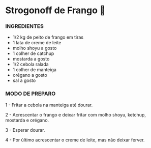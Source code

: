 
# **Strogonoff de Frango** :chicken:

### **INGREDIENTES**

- 1/2 kg de peito de frango em tiras
- 1 lata de creme de leite
- molho shoyu a gosto
- 1 colher de catchup
- mostarda a gosto
- 1/2 cebola ralada
- 1 colher de manteiga
- orégano a gosto
- sal a gosto

### **MODO DE PREPARO**

1 - Fritar a cebola na manteiga até dourar.

2 - Acrescentar o frango e deixar fritar com molho shoyu, ketchup, mostarda e orégano.

3 - Esperar dourar.

4 - Por último acrescentar o creme de leite, mas não deixar ferver.
